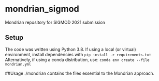 # mondrian_sigmod
Mondrian repository for SIGMOD 2021 submission

## Setup
The code was written using Python 3.8.
If using a local (or virtual) environment, install dependencies with
`pip install -r requirements.txt`
Alternatively, if using a conda distribution, use:
`conda env create --file mondrian.yml`

##Usage
./mondrian contains the files essential to the Mondrian approach.

